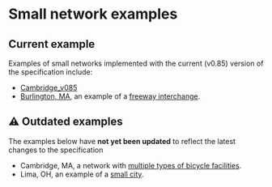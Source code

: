 # Small network examples

## Current example
Examples of small networks implemented with the current (v0.85) version of the specification include:
- [Cambridge_v085](Cambridge_v085) 
- [Burlington, MA](Freeway_Interchange), an example of a [freeway interchange](../../../wiki/Freeway-Interchange).



## :warning: Outdated examples
The examples below have **not yet been updated** to reflect the latest changes to the specification
- Cambridge, MA, a network with [multiple types of bicycle facilities](../../../wiki/Multiple-Bike-Facilities).
- Lima, OH, an example of a [small city](../../../wiki/Lima).
